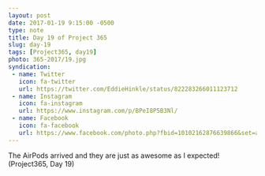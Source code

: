 ```yaml
---
layout: post
date: 2017-01-19 9:15:00 -0500
type: note
title: Day 19 of Project 365
slug: day-19
tags: [Project365, day19]
photo: 365-2017/19.jpg
syndication:
 - name: Twitter
   icon: fa-twitter
   url: https://twitter.com/EddieHinkle/status/822283266011123712
 - name: Instagram
   icon: fa-instagram
   url: https://www.instagram.com/p/BPeI8P5B3Nl/
 - name: Facebook
   icon: fa-facebook
   url: https://www.facebook.com/photo.php?fbid=10102162876639866&set=a.10102131355967546.1073741838.19506647
---
```

The AirPods arrived and they are just as awesome as I expected! (Project365, Day 19)
